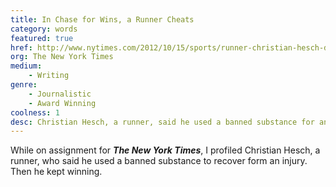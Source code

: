 ```yaml
---
title: In Chase for Wins, a Runner Cheats
category: words
featured: true
href: http://www.nytimes.com/2012/10/15/sports/runner-christian-hesch-describes-doping-with-epo.html
org: The New York Times
medium:
    - Writing
genre:
    - Journalistic
    - Award Winning
coolness: 1
desc: Christian Hesch, a runner, said he used a banned substance for an injury. Then he kept winning.
---
```


<p>While on assignment for <strong><em>The New York Times</em></strong>, I profiled Christian Hesch, a runner, who said he used a banned substance to recover form an injury. Then he kept winning.</p>